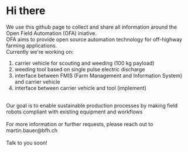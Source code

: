 # Hi there
We use this github page to collect and share all information around the Open Field Automation (OFA) iniative. <br>
OFA aims to provide open source automation technology for off-highway farming applications. <br>
Currently we're working on: <br>
1) carrier vehicle for scouting and weeding (100 kg payload) <br>
2) weeding tool based on single pulse electric discharge <br>
3) interface between FMIS (Farm Management and Information System) and carrier vehicle <br>
4) interface between carrier vehicle and tool (implement) <br>
<br>
Our goal is to enable sustainable production processes by making field robots compliant with existing equipment and workflows <br>
<br>
For more information or further requests, please reach out to martin.bauer@bfh.ch  <br>
<br>
Talk to you soon!
